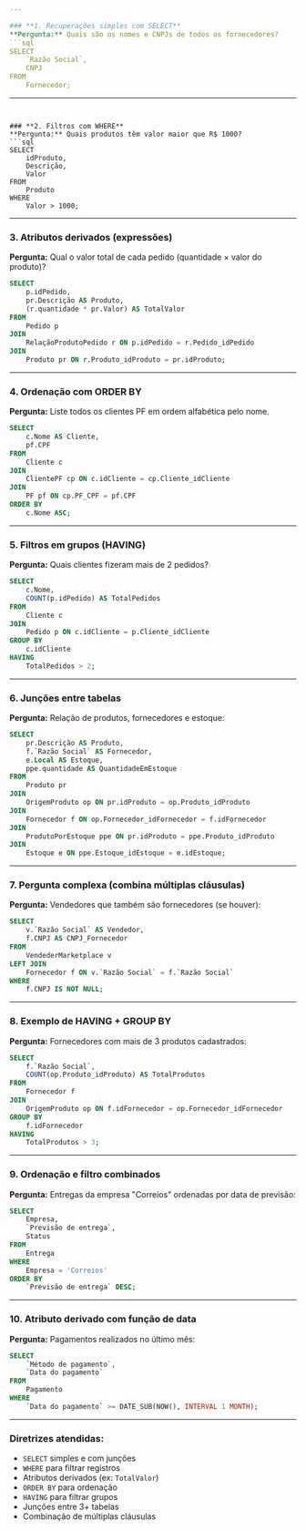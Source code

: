 ```yaml
---

### **1. Recuperações simples com SELECT**
**Pergunta:** Quais são os nomes e CNPJs de todos os fornecedores?
```sql
SELECT 
    `Razão Social`, 
    CNPJ 
FROM 
    Fornecedor;
```

---
```


### **2. Filtros com WHERE**
**Pergunta:** Quais produtos têm valor maior que R$ 1000?
```sql
SELECT 
    idProduto, 
    Descrição, 
    Valor 
FROM 
    Produto 
WHERE 
    Valor > 1000;
```

---

### **3. Atributos derivados (expressões)**
**Pergunta:** Qual o valor total de cada pedido (quantidade × valor do produto)?
```sql
SELECT 
    p.idPedido,
    pr.Descrição AS Produto,
    (r.quantidade * pr.Valor) AS TotalValor
FROM 
    Pedido p
JOIN 
    RelaçãoProdutoPedido r ON p.idPedido = r.Pedido_idPedido
JOIN 
    Produto pr ON r.Produto_idProduto = pr.idProduto;
```

---

### **4. Ordenação com ORDER BY**
**Pergunta:** Liste todos os clientes PF em ordem alfabética pelo nome.
```sql
SELECT 
    c.Nome AS Cliente, 
    pf.CPF 
FROM 
    Cliente c
JOIN 
    ClientePF cp ON c.idCliente = cp.Cliente_idCliente
JOIN 
    PF pf ON cp.PF_CPF = pf.CPF
ORDER BY 
    c.Nome ASC;
```

---

### **5. Filtros em grupos (HAVING)**
**Pergunta:** Quais clientes fizeram mais de 2 pedidos?
```sql
SELECT 
    c.Nome, 
    COUNT(p.idPedido) AS TotalPedidos
FROM 
    Cliente c
JOIN 
    Pedido p ON c.idCliente = p.Cliente_idCliente
GROUP BY 
    c.idCliente
HAVING 
    TotalPedidos > 2;
```

---

### **6. Junções entre tabelas**
**Pergunta:** Relação de produtos, fornecedores e estoque:
```sql
SELECT 
    pr.Descrição AS Produto,
    f.`Razão Social` AS Fornecedor,
    e.Local AS Estoque,
    ppe.quantidade AS QuantidadeEmEstoque
FROM 
    Produto pr
JOIN 
    OrigemProduto op ON pr.idProduto = op.Produto_idProduto
JOIN 
    Fornecedor f ON op.Fornecedor_idFornecedor = f.idFornecedor
JOIN 
    ProdutoPorEstoque ppe ON pr.idProduto = ppe.Produto_idProduto
JOIN 
    Estoque e ON ppe.Estoque_idEstoque = e.idEstoque;
```

---

### **7. Pergunta complexa (combina múltiplas cláusulas)**
**Pergunta:** Vendedores que também são fornecedores (se houver):
```sql
SELECT 
    v.`Razão Social` AS Vendedor, 
    f.CNPJ AS CNPJ_Fornecedor
FROM 
    VendederMarketplace v
LEFT JOIN 
    Fornecedor f ON v.`Razão Social` = f.`Razão Social`
WHERE 
    f.CNPJ IS NOT NULL;
```

---

### **8. Exemplo de HAVING + GROUP BY**
**Pergunta:** Fornecedores com mais de 3 produtos cadastrados:
```sql
SELECT 
    f.`Razão Social`, 
    COUNT(op.Produto_idProduto) AS TotalProdutos
FROM 
    Fornecedor f
JOIN 
    OrigemProduto op ON f.idFornecedor = op.Fornecedor_idFornecedor
GROUP BY 
    f.idFornecedor
HAVING 
    TotalProdutos > 3;
```

---

### **9. Ordenação e filtro combinados**
**Pergunta:** Entregas da empresa "Correios" ordenadas por data de previsão:
```sql
SELECT 
    Empresa, 
    `Previsão de entrega`, 
    Status
FROM 
    Entrega
WHERE 
    Empresa = 'Correios'
ORDER BY 
    `Previsão de entrega` DESC;
```

---

### **10. Atributo derivado com função de data**
**Pergunta:** Pagamentos realizados no último mês:
```sql
SELECT 
    `Método de pagamento`, 
    `Data do pagamento`
FROM 
    Pagamento
WHERE 
    `Data do pagamento` >= DATE_SUB(NOW(), INTERVAL 1 MONTH);
```

---

### **Diretrizes atendidas:**
- `SELECT` simples e com junções
- `WHERE` para filtrar registros
- Atributos derivados (ex: `TotalValor`)
- `ORDER BY` para ordenação
- `HAVING` para filtrar grupos
- Junções entre 3+ tabelas
- Combinação de múltiplas cláusulas

